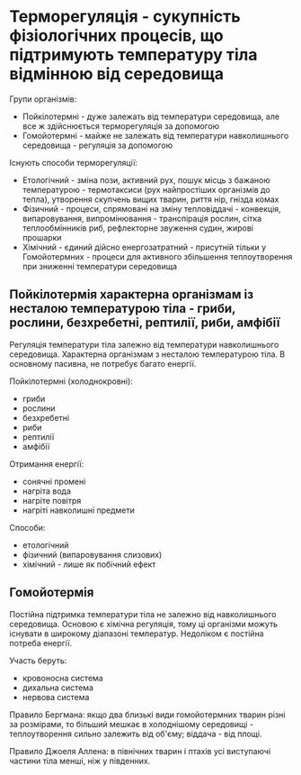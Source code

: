 # Терморегуляція - сукупність фізіологічних процесів, що підтримують температуру тіла відмінною від середовища

Групи організмів:
  - Пойкілотермні - дуже залежать від температури середовища, але все ж здійснюється терморегуляція за допомогою
  - Гомойотермні - майже не залежать від температури навколишнього середовища - регуляція за допомогою

Існують способи терморегуляції:
  - Етологічний - зміна пози, активний рух, пошук місць з бажаною температурою - термотаксиси (рух найпростіших організмів до тепла), утворення скупчень вищих тварин, риття нір, гнізда комах
  - Фізичний - процеси, спрямовані на зміну тепловіддачі - конвекція, випаровування, випромінювання - транспірація рослин, сітка теплообмінників риб, рефлекторне звуження судин, жирові прошарки
  - Хімічний - єдиний дійсно енергозатратний - присутній тільки у Гомойотермних - процеси для активного збільшення теплоутворення при зниженні температури середовища

## Пойкілотермія характерна організмам із несталою температурою тіла - гриби, рослини, безхребетні, рептилії, риби, амфібії

Регуляція температури тіла залежно від температури навколишнього середовища. Характерна організмам з несталою температурою тіла. В основному пасивна, не потребує багато енергії.

Пойкілотермні (холоднокровні):
  - гриби
  - рослини
  - безхребетні
  - риби
  - рептилії
  - амфібії

Отримання енергії:
  - сонячні промені
  - нагріта вода
  - нагріте повітря
  - нагріті навколишні предмети

Способи:
  - етологічний
  - фізичний (випаровування слизових)
  - хімічний - лише як побічний ефект

## Гомойотермія
Постійна підтримка температури тіла не залежно від навколишнього середовища. Основою є хімічна регуляція, тому ці організми можуть існувати в широкому діапазоні температур. Недоліком є постійна потреба енергії.

Участь беруть:
  - кровоносна система
  - дихальна система
  - нервова система

Правило Бергмана: якщо два близькі види гомойотермних тварин різні за розмірами, то більший мешкає в холоднішому середовищі - теплоутворення сильно залежить від об'єму; віддача - від площі.

Правило Джоеля Аллена: в північних тварин і птахів усі виступаючі частини тіла менші, ніж у південних.
